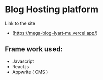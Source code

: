 # Blog Hosting platform
Link to the site
- (https://mega-blog-lyart-mu.vercel.app/) 

## Frame work used:
- Javascript
- React.js
- Appwrite ( CMS )
